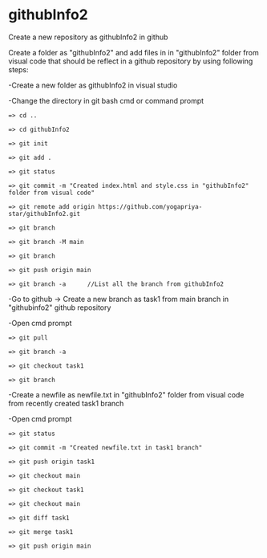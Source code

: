 # githubInfo2
Create a new repository as githubInfo2 in github

Create a folder as "githubInfo2" and add files in in "githubInfo2" folder from visual code that should be reflect in a github repository by using following steps:

  -Create a new folder as githubInfo2 in visual studio
  
  -Change the directory in git bash cmd or command prompt
  
    => cd ..
    
    => cd githubInfo2
    
    => git init
    
    => git add .
    
    => git status
    
    => git commit -m "Created index.html and style.css in "githubInfo2" folder from visual code"
    
    => git remote add origin https://github.com/yogapriya-star/githubInfo2.git
    
    => git branch
    
    => git branch -M main
    
    => git branch
    
    => git push origin main
    
    => git branch -a      //List all the branch from githubInfo2
    
  -Go to github -> Create a new branch as task1 from main branch in "githubinfo2" github repository
  
  -Open cmd prompt
  
    => git pull
    
    => git branch -a
    
    => git checkout task1
    
    => git branch
    
  -Create a newfile as newfile.txt in "githubInfo2" folder from visual code  from recently created task1 branch 
  
   -Open cmd prompt
   
    => git status
    
    => git commit -m "Created newfile.txt in task1 branch"
    
    => git push origin task1
    
    => git checkout main
    
    => git checkout task1
    
    => git checkout main
    
    => git diff task1
    
    => git merge task1
    
    => git push origin main
